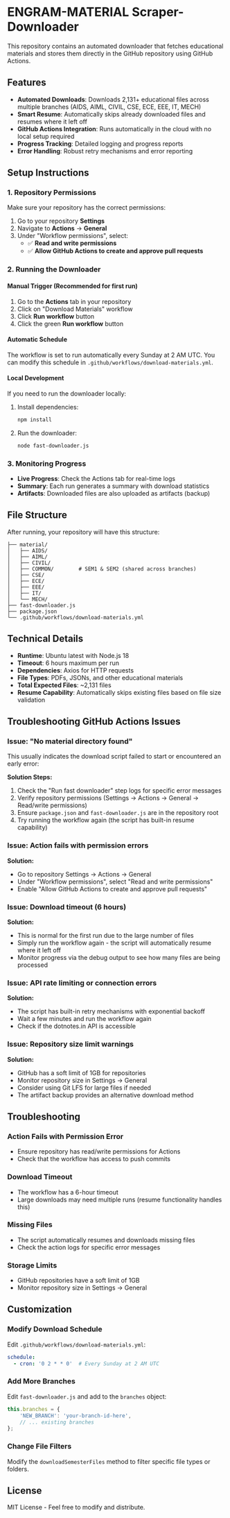 # ENGRAM-MATERIAL Scraper-Downloader

This repository contains an automated downloader that fetches educational materials and stores them directly in the GitHub repository using GitHub Actions. 

## Features

- **Automated Downloads**: Downloads 2,131+ educational files across multiple branches (AIDS, AIML, CIVIL, CSE, ECE, EEE, IT, MECH)
- **Smart Resume**: Automatically skips already downloaded files and resumes where it left off
- **GitHub Actions Integration**: Runs automatically in the cloud with no local setup required
- **Progress Tracking**: Detailed logging and progress reports
- **Error Handling**: Robust retry mechanisms and error reporting

## Setup Instructions

### 1. Repository Permissions
Make sure your repository has the correct permissions:

1. Go to your repository **Settings**
2. Navigate to **Actions** → **General**
3. Under "Workflow permissions", select:
   - ✅ **Read and write permissions**
   - ✅ **Allow GitHub Actions to create and approve pull requests**

### 2. Running the Downloader

#### Manual Trigger (Recommended for first run)
1. Go to the **Actions** tab in your repository
2. Click on "Download Materials" workflow
3. Click **Run workflow** button
4. Click the green **Run workflow** button

#### Automatic Schedule
The workflow is set to run automatically every Sunday at 2 AM UTC. You can modify this schedule in `.github/workflows/download-materials.yml`.

#### Local Development
If you need to run the downloader locally:
1. Install dependencies:
   ```bash
   npm install
   ```
2. Run the downloader:
   ```bash
   node fast-downloader.js
   ```

### 3. Monitoring Progress

- **Live Progress**: Check the Actions tab for real-time logs
- **Summary**: Each run generates a summary with download statistics
- **Artifacts**: Downloaded files are also uploaded as artifacts (backup)

## File Structure

After running, your repository will have this structure:
```
├── material/
│   ├── AIDS/
│   ├── AIML/
│   ├── CIVIL/
│   ├── COMMON/        # SEM1 & SEM2 (shared across branches)
│   ├── CSE/
│   ├── ECE/
│   ├── EEE/
│   ├── IT/
│   └── MECH/
├── fast-downloader.js
├── package.json
└── .github/workflows/download-materials.yml
```

## Technical Details

- **Runtime**: Ubuntu latest with Node.js 18
- **Timeout**: 6 hours maximum per run
- **Dependencies**: Axios for HTTP requests
- **File Types**: PDFs, JSONs, and other educational materials
- **Total Expected Files**: ~2,131 files
- **Resume Capability**: Automatically skips existing files based on file size validation

## Troubleshooting GitHub Actions Issues

### Issue: "No material directory found"
This usually indicates the download script failed to start or encountered an early error:

**Solution Steps:**
1. Check the "Run fast downloader" step logs for specific error messages
2. Verify repository permissions (Settings → Actions → General → Read/write permissions)
3. Ensure `package.json` and `fast-downloader.js` are in the repository root
4. Try running the workflow again (the script has built-in resume capability)

### Issue: Action fails with permission errors
**Solution:**
- Go to repository Settings → Actions → General
- Under "Workflow permissions", select "Read and write permissions"
- Enable "Allow GitHub Actions to create and approve pull requests"

### Issue: Download timeout (6 hours)
**Solution:**
- This is normal for the first run due to the large number of files
- Simply run the workflow again - the script will automatically resume where it left off
- Monitor progress via the debug output to see how many files are being processed

### Issue: API rate limiting or connection errors
**Solution:**
- The script has built-in retry mechanisms with exponential backoff
- Wait a few minutes and run the workflow again
- Check if the dotnotes.in API is accessible

### Issue: Repository size limit warnings
**Solution:**
- GitHub has a soft limit of 1GB for repositories
- Monitor repository size in Settings → General
- Consider using Git LFS for large files if needed
- The artifact backup provides an alternative download method

## Troubleshooting

### Action Fails with Permission Error
- Ensure repository has read/write permissions for Actions
- Check that the workflow has access to push commits

### Download Timeout
- The workflow has a 6-hour timeout
- Large downloads may need multiple runs (resume functionality handles this)

### Missing Files
- The script automatically resumes and downloads missing files
- Check the action logs for specific error messages

### Storage Limits
- GitHub repositories have a soft limit of 1GB
- Monitor repository size in Settings → General

## Customization

### Modify Download Schedule
Edit `.github/workflows/download-materials.yml`:
```yaml
schedule:
  - cron: '0 2 * * 0'  # Every Sunday at 2 AM UTC
```

### Add More Branches
Edit `fast-downloader.js` and add to the `branches` object:
```javascript
this.branches = {
    'NEW_BRANCH': 'your-branch-id-here',
    // ... existing branches
};
```

### Change File Filters
Modify the `downloadSemesterFiles` method to filter specific file types or folders.

## License

MIT License - Feel free to modify and distribute.
